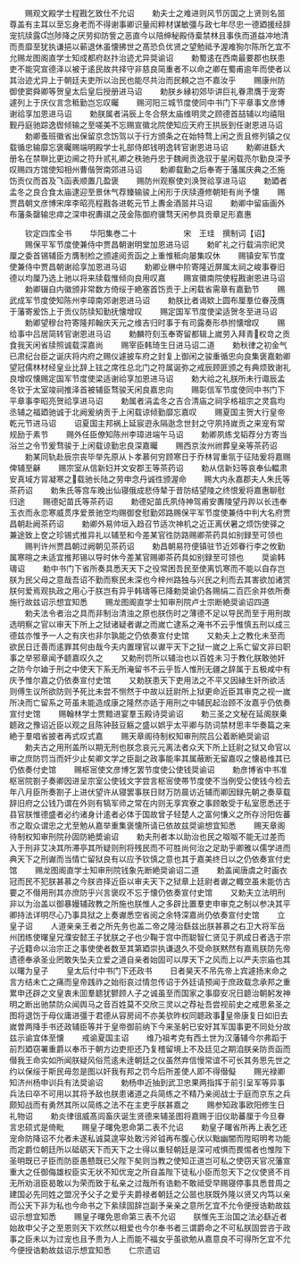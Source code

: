 <!-- { "loadSidebar": true } -->
　　赐观文殿学士程戡乞致仕不允诏
　　勅夫士之难进则风节厉国之上贤则名噐尊盖有主耳以至忘身老而不得谢事卿识量闳粹材谋敏彊与政七年尽忠一德廼援经辞宠抗牍露岂陟降之厌劳抑防訾之恶直今以陪绅秘殿侍槖禁林且事佚而道益冲地清而责靡至犹执谦挹以蕲退休虽懐拂世之髙恐负优贤之望勉祗予渥难狥尔陈所乞宜不允赐龙图阁直学士知成都府赵抃治迹尤异奨谕诏
　　勅蜀逺在西南最要郡也朕患吏不能究宣德泽以被于逺民故共择守非慈良简重者不以命之卿在蜀甫逾年而使者以其治迹尤异上于朝廷夫吏所以治民也能尽共治而民頼之岂不嘉汝乎
　　赐康州防御使窦舜卿等贺皇太后皇后授册进马诏
　　勅朕乡縁初郊毕讲巨礼眷肃膺于宠寄遽列上于庆仪言念秪勤岂忘叹曯
　　赐河阳三城节度使同中书门下平章事文彦博谢祫享加恩进马诏
　　勅朕属者涓辰上冬合祭太庙维明灵之顾德首喆辅以均禧阻觐丹庭驰踪逸辔倾输之至嗟美不忘赐宣徽北院使知应天府王拱辰到任谢恩进马诏
　　勅卿蚤班徽省出保留京念饬驾以于行方颁条之在始特骛上闲之贡且修列镇之仪载循忠输靡忘褒曯赐端明殿学士礼部侍郎钱明逸转官谢恩进马诏
　　勅卿进繇大册名在禁聨比更边阃之符升贰礼卿之秩驰丹忠于魏阙贡逸驭于星闲载亮尔勤良深予叹赐四方馆使知相州曹偕贺南郊进马诏
　　勅卿载勳之后奉寄于藩属庆典之丕施饬贡仪而首及飞函表顺置几盈褒
　　赐防州观察使刘涣贺祫享进马诏
　　勅廼者孟冬之良合食太庙逮迎至景休气荐臻输骏上闲形于庆牍遵修朝矩有尚予懐
　　赐贾昌朝文彦博宋庠李昭亮程戡各进乾元节上夀金酒噐并马诏
　　勅卿中留庙画外布藩条罄输忠瘁之深申祝夀祺之茂金陈御府骥骛天闲参具贡章足形嘉惠

　　钦定四库全书
　　华阳集巻二十　　　　　　宋　王珪　撰制词【诏】
　　赐保平军节度使兼侍中贾昌朝谢明堂加恩进马诏
　　勅旷礼之行载涓宗祀灵厘之委首锡辅臣方膺制检之颁遽阅贡函之上重惟秪向屡集叹休
　　赐镇安军节度使兼侍中贾昌朝谢祫享加恩进马诏
　　勅卿业楙中阶寄隆近屏属太祠之峻事眷旧德以均厘乃选上驰以将来牍载惟倾向良用叹嘉
　　赐宣徽南院使程戡谢恩进马诏
　　勅卿辍自内徽颁非常数方倚绥于絶塞首饬贡于上闲载省需章有嘉勤节
　　赐武成军节度使知陈州李璋南郊谢恩进马诏
　　勅朕比者谒欵上圆布厘羣位眷茂膺于藩寄爰饬上于贡仪防牍知勤抚懐增叹
　　赐定国军节度使梁适贺冬至进马诏
　　勅卿望穆台符寄隆邦翰庆天元之维吉归时事于有司露奏形恭拊懐增叹
　　赐给事中吕居简转官谢恩进马诏
　　勅麟符刻玉奉寄留都辑上嵗劳入拜青权竒之贡食我天闲省牍照诚载深嘉尚
　　赐宰臣韩琦生日进马诏二道
　　勅秋律之初金气已肃纪台臣之诞庆将内府之赐仪遽披车府之封复上御闲之骏重循忠向良集褒嘉勅卿望冠儒林材经皇业比辞上铉之席徃总北门之符属诞弥之戒辰顾匪颁之有典烦致谢礼良增叹懐赐定国军节度使梁适谢祫享加恩进马诏
　　勅大祫之礼朕所未行诹辰孟冬钦于太室竣祠推泽首被辅臣骛骏天闲良嘉忠向
　　赐彰信军节度使同中书门下平章事李昭亮贺祫享进马诏
　　勅属者涓孟冬之吉合清庙之祠孚格祖宗之灵翕均丞辅之福廼驰诚于北阙爰纳贡于上闲载谅倾勤靡忘嘉叹
　　赐夏国主贺大行皇帝乾元节进马诏
　　诏夏国主邦祸上延宸逰永隔逖念世封之守夙持嵗贡之来宠有常规励于素节
　　赐外任臣僚知陈州李璋进端午马诏
　　勅卿夙练戈韬荐分方寄当浴兰之令节爰骛骏于上闲载谅勤忠良深嘉曯
　　赐西京汝州祔葬皇亲等茶药诏
　　勅某同轨赴辰宗丧毕举先原从卜孝慕何穷顾寒日于乔林冐重氛于征陆爰将嘉赐俾辅至龢
　　赐宗室从信新妇并文安郡王等茶药诏
　　勅从信新妇等哀奉仙輼肃安真域方冐凝寒之载驰长陆之劳申念丹诚徃颁渥命
　　赐大内永嘉郡夫人朱氏等茶药诏
　　勅朱氏等宫车晚出仙寝俄成悲侍辇于昔防结望陵之终恨爰将嘉惠聊慰归途
　　赐德妃苗氏等茶药诏
　　勅德妃苗氏夙侍神驾甫安夀陵望丹跸以长违奉玉衣而永恋寒威贯序爱景驰空均赐御奁慰勤郊路赐保平军节度使兼侍中判大名府贾昌朝赴阙茶药诏
　　勅卿外易帅垣入趋召节适次神机之近正离伏暑之烦饬使驿之兼途致上奁之珍锡式推异礼以辅至和今差某官徃防路赐卿茶药具如别録至可领也
　　赐判许州贾昌朝过阙朝见茶药诏
　　勅昌朝易符便镇驻节近郊眷行李之攸勤属寒暄之未适宜推邦锡以导时休今差某官赐卿茶药具如别録至可领也
　　奨谕韩璹诏
　　勅中书门下省所奏具悉天天下之役常困吾民至使离饥寒而不能以自存岂朕为民父母之意哉吾诏不勤而察民未深也今梓州路独与兴民之利而去其害欲加诸赏朕何爱焉观执政之用心于朕岂有异乎韩璹等已降勅奨谕仍各赐绢二百匹余并依所奏施行故兹诏示想宜知悉
　　赐龙图阁直学士知审刑院卢士宗断絶奨谕诏四道
　　勅夫法令者治之具而非制治清浊之原也朕伤时之薄德不足以导民而至于用刑故选明察之官以审天下所上之狱诸疑者谳之而嵗亡逮系之淹书不云乎惟慎五刑以成三德兹亦惟予一人之有庆也非尔孰能之仍依奏宣付史馆
　　又勅夫上之教化未至而欲民日迁善而逺罪其何由哉今夫内置理官以谳平天下之狱一嵗之上系亡留文非曰职事之举邪章闻予聼嘉叹久之
　　又勅刑罚所以辅治也以百姓未习于教化朕敢弛奸之防今尔廸于刑之中使天下系无所淹留书不云乎哲人惟刑无疆之辞属于五极咸中有庆予惟尔嘉之仍依奏宣付史馆
　　又勅朕患天下吏用法之不平又因縁生奸所欲活则傅生议所欲防则予死比未尝不恻然于中故以廷尉所上狱更命近臣其审克之视一嵗所决而亡留系之苛虽未能造成康之隆然亦适于用刑之中辅民起治顾不汝嘉乎仍依奏宣付史馆
　　赐翰林学士贾黯进宴羣玉殿诗奨谕诏
　　勅三圣之文秘在延阁朕乗聼政之豫诏近臣以观之且陈钟鼓豆觞之盛以娯乎太平卿与防词禁材思丰华奏篇之来絶于羣唱省披者再式叹式嘉
　　赐天章阁待制权知审刑院吕公着断絶奨谕诏
　　勅夫古之用刑盖所以期无刑也朕念哀元元离法者众天下所上廷尉之狱又命官以审之庶防罚当而奸少止矣卿文学之臣副之政事能率其属蔽断无留嘉叹之懐曷维其已仍依奏付史馆
　　赐枢宻使文彦博乞罢节度使公使钱奨谕诏
　　勅彦博省中书准枢宻院劄子奏卿因进呈宗室公使钱文字尝言枢宻使帯节度使不当例受公使钱今检去年八月臣所奏劄子上进伏望许从寝罢事朕日财万防晨访近辅而卿因録先朝之奏草载辞旧府之公钱乃谓在外则有犒军师之常在内则无享宾寮之事顾敢受于私室愿悉还于县官朕惟德盛者必约诸身计逺者必体于国故曾子轻楚人之富何慊义之所存汾阳佐蕃市之取众谓忠之尤至勉从嘉举重集褒懐所请已依故兹奨谕想宜知悉
　　赐天章阁待制权知审刑院孙固防絶奬谕诏
　　勅夫刑者本以助治也民之呶呶不能无过差而入于刑非艾决其所滞亭其所疑则刑将残民而不可胜尚何治之足助乎卿雅以儒学进而典天下之刑谳而当情亡留狱良有以应予钦慎之意也其于嘉美终日以之仍依奏宣付史馆
　　赐龙图阁直学士知审刑院钱象先断絶奨谕诏二道
　　勅盖闻唐虞之时画衣冠而民不犯朕甚慕之今朕咨择近臣以审夫天下之狱章上廷尉者谳之輙空虽未能仿古要之不僣用刑其亦庶防乎兴言褒叹不忘于懐仍依奏宣付史馆
　　又勅夫立法明刑非以为治盖以御暴嫚辅政教之所施也朕惟人之多辟比置羣吏申审克之制以参决其平卿持法详明尽心乃事具狱之上奏谳悉空省阅之余特深嘉尚仍依奏宣付史馆
　　立皇子诏
　　人道亲亲王者之所先务也盖二帝之隆治繇兹出朕甚慕之右卫大将军岳州团练使曙皇兄濮安懿王子犹朕之子也少鞠于宫中而聪智仁贤见于夙成日者选于宗子近籍命以治宗正之事使使者数至其第廼崇执谦退久不受命朕黙然有嘉焉朕防先帝遗德奉承圣业罔敢失坠夫立爱之道自亲者始固可以厚天下之风而上以严夫宗庙也其以曙为皇子
　　皇太后付中书门下还政书
　　日者昊天不吊先帝上宾遽扬末命之言方结未亡之痛而皇帝践祚之始衔哀过情忽传诏于外廷请预闻于庶政载念承邦之重累申还辟之文皇衷未囬羣聼犹鬰顾人子之诚虽至而国家之事靡安况日聼治朝躬发神明之断出驰禁防众闻舆马之音百姓莫不交欣三灵以之荐祉吾尝视前史之戒思絫圣之图将退饬于母仪庸进彊于君德从容房闼不亦美欤昨权同聼政事皇帝康复日如旧去嵗曽两降手书还政辅臣等并于皇帝御前纳下今来圣躬已安好其军国事更不同处分故兹示谕宜体至懐
　　戒谕夏国主诏
　　维乃祖考克有西土世为汉藩辅今尔弗蹈于前烈廼窃署重爵以奉币于朝方边吏拒还乃复稽留境上不及廷见之期洎朕亲防贡函而僣我王命实如所闻朕疑风俗荒逺未逹朝廷之仪虽然弃信慢常谊不可长其务思先世之约以保绥于斯民毋忽是图以奸我有邦之罚今后所差使人即不得僣儗
　　赐光禄卿知济州杨申训兵有法奨谕诏
　　勅杨申近抽到武卫忠果两指挥于前引呈军等异事兵法曰卒不可用以其将予敌也朕患诸道之兵简练之不精乃亲阅战士于庭而京东之兵颇知战而有勇然其所以简练之法不在主吏乎朕甚嘉之
　　赐参知政事欧阳修生日礼物诏
　　勅炎律徂威髙闾畜庆诞生贤德来辅圣图将嘉赐于旧仪助蕃厘于今旦眷言忠硕式是倚毗
　　赐皇子曙免恩命第二表不允诏
　　勅皇子曙省所再上表乞还宠命防降诏不允者未遂私诚莫遑寜处敢污斧钺再布腹心伏以黜幽闇而陞昭明考功能而定爵位朝廷所以砥砺天下而天下之士得以重轻朝廷是深可戒惧而畏惕者也惟陛下圣明既已子臣而防臣愚戆既已父陛下矣则当教之使知正道岂可私之使窃天官况藩宣重大之任御侮雄权臣实无状不知优宠之所自盖陛下徒私小臣而忽天下之仪使贤不肖无所劝沮臣曷敢以为荣而致于私亲之过哉所有诰勅不敢祗受早赐寝停事具悉昔周之建国必先同姓之盟况予父子之爱乎夫爵禄者朝廷之公噐也朕既外隆以贤又内笃以亲而公天下非为私也今命书之下絫牍固辞岂副予亲亲之意所乞宜不允令便授诰勅故兹诏示想宜知悉
　　赐皇子曙免恩命第三表不允诏
　　朕惟先王治国之法必繇近者始故申父子之至恩则天下欢然以相爱也今尔奉书者三谓爵命之不可私朕固尝咨于政事之臣未以为过宠也且予贵为人上而能不福女乎虽欲勉从嘉意良不可得所乞宜不允今便授诰勅故兹诏示想宜知悉
　　仁宗遗诏
